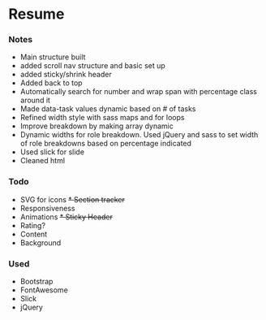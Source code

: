 # Resume

### Notes

* Main structure built
* added scroll nav structure and basic set up
* added sticky/shrink header
* Added back to top
* Automatically search for number and wrap span with percentage class  around it
* Made data-task values dynamic based on # of tasks
* Refined width style with sass maps and for loops
* Improve breakdown by making array dynamic
* Dynamic widths for role breakdown. Used jQuery and sass to set width of role breakdowns based on percentage indicated
* Used slick for slide
* Cleaned html

### Todo
* SVG for icons
~~* Section tracker~~
* Responsiveness
* Animations
~~* Sticky Header~~
* Rating?
* Content
* Background

### Used

* Bootstrap
* FontAwesome
* Slick
* jQuery
